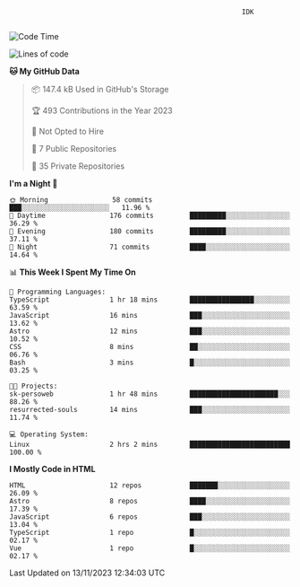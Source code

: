 ```text
                                                          IDK
                                       
```

<!--START_SECTION:waka-->
![Code Time](http://img.shields.io/badge/Code%20Time-89%20hrs%2023%20mins-blue)

![Lines of code](https://img.shields.io/badge/From%20Hello%20World%20I%27ve%20Written-108.4%20thousand%20lines%20of%20code-blue)

**🐱 My GitHub Data** 

> 📦 147.4 kB Used in GitHub's Storage 
 > 
> 🏆 493 Contributions in the Year 2023
 > 
> 🚫 Not Opted to Hire
 > 
> 📜 7 Public Repositories 
 > 
> 🔑 35 Private Repositories 
 > 
**I'm a Night 🦉** 

```text
🌞 Morning                58 commits          ███░░░░░░░░░░░░░░░░░░░░░░   11.96 % 
🌆 Daytime                176 commits         █████████░░░░░░░░░░░░░░░░   36.29 % 
🌃 Evening                180 commits         █████████░░░░░░░░░░░░░░░░   37.11 % 
🌙 Night                  71 commits          ████░░░░░░░░░░░░░░░░░░░░░   14.64 % 
```


📊 **This Week I Spent My Time On** 

```text
💬 Programming Languages: 
TypeScript               1 hr 18 mins        ████████████████░░░░░░░░░   63.59 % 
JavaScript               16 mins             ███░░░░░░░░░░░░░░░░░░░░░░   13.62 % 
Astro                    12 mins             ███░░░░░░░░░░░░░░░░░░░░░░   10.52 % 
CSS                      8 mins              ██░░░░░░░░░░░░░░░░░░░░░░░   06.76 % 
Bash                     3 mins              █░░░░░░░░░░░░░░░░░░░░░░░░   03.25 % 

🐱‍💻 Projects: 
sk-persoweb              1 hr 48 mins        ██████████████████████░░░   88.26 % 
resurrected-souls        14 mins             ███░░░░░░░░░░░░░░░░░░░░░░   11.74 % 

💻 Operating System: 
Linux                    2 hrs 2 mins        █████████████████████████   100.00 % 
```

**I Mostly Code in HTML** 

```text
HTML                     12 repos            ███████░░░░░░░░░░░░░░░░░░   26.09 % 
Astro                    8 repos             ████░░░░░░░░░░░░░░░░░░░░░   17.39 % 
JavaScript               6 repos             ███░░░░░░░░░░░░░░░░░░░░░░   13.04 % 
TypeScript               1 repo              █░░░░░░░░░░░░░░░░░░░░░░░░   02.17 % 
Vue                      1 repo              █░░░░░░░░░░░░░░░░░░░░░░░░   02.17 % 
```




 Last Updated on 13/11/2023 12:34:03 UTC
<!--END_SECTION:waka-->
